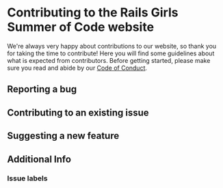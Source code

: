 # Contributing to the Rails Girls Summer of Code website

We're always very happy about contributions to our website, so thank you for taking the time to contribute! Here you will find some guidelines about what is expected from contributors. Before getting started, please make sure you read and abide by our [Code of Conduct](https://github.com/rails-girls-summer-of-code/summer-of-code/blob/gh-pages/CODE_OF_CONDUCT.md).

## Reporting a bug

## Contributing to an existing issue

## Suggesting a new feature

## Additional Info

### Issue labels